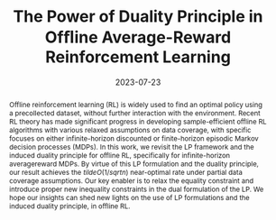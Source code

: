 ---
title: "The Power of Duality Principle in Ofﬂine Average-Reward Reinforcement Learning"
date: 2023-07-23
publishDate: 2023-07-23
authors: ["Asuman Ozdaglar", "Sarath Pattathil", "Jiawei Zhang", "Kaiqing Zhang (Authors are listed in alphabetical order and contribute equally)"]
publication_types: ["1"]
abstract: "Offline reinforcement learning (RL) is widely used to find an optimal policy using a precollected dataset, without further interaction with the environment. Recent RL theory has made significant progress in developing sample-efficient offline RL algorithms with various relaxed assumptions on data coverage, with specific focuses on either infinite-horizon discounted or finite-horizon episodic Markov decision processes (MDPs). In this work, we revisit the LP framework and the induced duality principle for offline RL, specifically for infinite-horizon averagereward MDPs. By virtue of this LP formulation and the duality principle, our result achieves the $tilde{O}(1/sqrt{n})$ near-optimal rate under partial data coverage assumptions. Our key enabler is to relax the equality constraint and introduce proper new inequality constraints in the dual formulation of the LP. We hope our insights can shed new lights on the use of LP formulations and the induced duality principle, in offline RL."
featured: false
publication: "*International Conference on Machine Learning Workshop on Duality for Modern Machine Learning (ICML 2023 Workshop)*"
---
